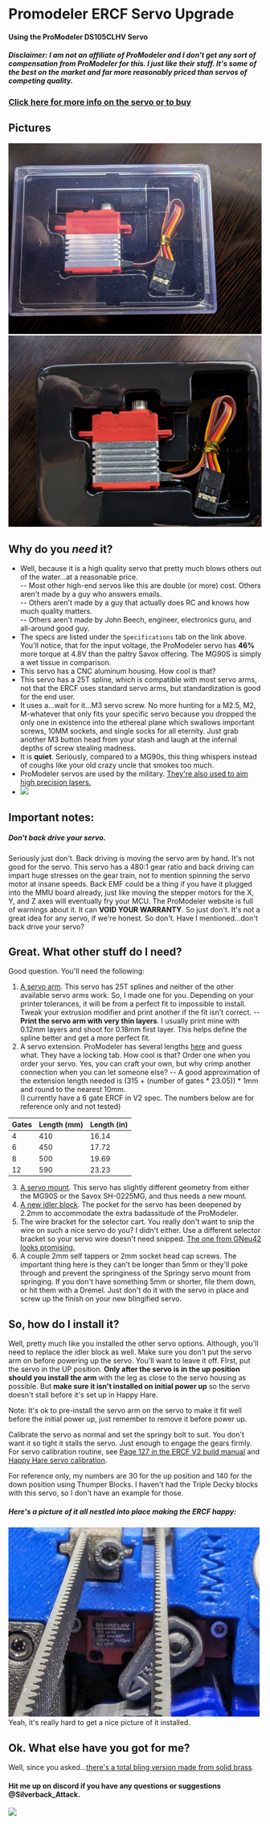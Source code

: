 
# Promodeler ERCF Servo Upgrade
#### Using the ProModeler DS105CLHV Servo  
##### Disclaimer: I am not an affiliate of ProModeler and I don't get any sort of compensation from ProModeler for this. I just like their stuff. It's some of the best on the market and far more reasonably priced than servos of competing quality.
### [Click here for more info on the servo or to buy](https://www.promodeler.com/DS105CLHV)

## Pictures
![In the box.jpg](https://github.com/IRTrail/ERCF_Servo_Upgrade/blob/main/images/In%20the%20box.jpg?raw=true)
![Open Box.jpg](https://github.com/IRTrail/ERCF_Servo_Upgrade/blob/main/images/Open%20Box.jpg?raw=true)
## Why do you *need* it?  
- Well, because it is a high quality servo that pretty much blows others out of the water...at a reasonable price.  
-- Most other high-end servos like this are double (or more) cost. Others aren't made by a guy who answers emails.  
-- Others aren't made by a guy that actually does RC and knows how much quality matters.  
-- Others aren't made by John Beech, engineer, electronics guru, and all-around good guy.  
- The specs are listed under the `Specifications` tab on the link above. You'll notice, that for the input voltage, the ProModeler servo has **46%** more torque at 4.8V than the paltry Savox offering. The MG90S is simply a wet tissue in comparison.  
- This servo has a CNC aluminum housing. How cool is that?  
- This servo has a 25T spline, which is compatible with most servo arms, not that the ERCF uses standard servo arms, but standardization is good for the end user.  
- It uses a...wait for it...M3 servo screw. No more hunting for a M2.5, M2, M-whatever that only fits your specific servo because you dropped the only one in existence into the ethereal plane which swallows important screws, 10MM sockets, and single socks for all eternity. Just grab another M3 button head from your stash and laugh at the infernal depths of screw stealing madness.  
- It is **quiet**. Seriously, compared to a MG90s, this thing whispers instead of coughs like your old crazy uncle that smokes too much.
- ProModeler servos are used by the military. [They're also used to aim high precision lasers.](https://www.promodeler.com/profiles/NPL-ProModeler-and-steering-lasers)  
- ![](https://i.makeagif.com/media/8-09-2015/4F7n75.gif) 
## Important notes:
##### Don't back drive your servo.
Seriously just don't. Back driving is moving the servo arm by hand. It's not good for the servo. This servo has a 480:1 gear ratio and back driving can impart huge stresses on the gear train, not to mention spinning the servo motor at insane speeds. Back EMF could be a thing if you have it plugged into the MMU board already, just like moving the stepper motors for the X, Y, and Z axes will eventually fry your MCU.
The ProModeler website is full of warnings about it. It can **VOID YOUR WARRANTY**. So just don't. It's not a great idea for any servo, if we're honest. So don't. Have I mentioned...don't back drive your servo?
## Great. What other stuff do I need?
Good question. You'll need the following:
1) [A servo arm](STL/Servo%20Arm%20ProModeler.STL). This servo has 25T splines and neither of the other available servo arms work. So, I made one for you. Depending on your printer tolerances, it will be from a perfect fit to impossible to install. Tweak your extrusion modifier and print another if the fit isn't correct.
-- **Print the servo arm with very thin layers**. I usually print mine with 0.12mm layers and shoot for 0.18mm first layer. This helps define the spline better and get a more perfect fit.
2) A servo extension. ProModeler has several lengths [here](https://www.promodeler.com/extensions) and guess what. They have a locking tab. How cool is that? Order one when you order your servo. Yes, you can craft your own, but why crimp another connection when you can let someone else?
-- A good approximation of the extension length needed is (315 + (number of gates * 23.05)) * 1mm and round to the nearest 10mm.  
(I currently have a 6 gate ERCF in V2 spec. The numbers below are for reference only and not tested)

| Gates | Length (mm) | Length (in) |
|-------|-------------|-------------|
| 4     | 410         | 16.14       |
| 6     | 450         | 17.72       |
| 8     | 500         | 19.69       |
| 12    | 590         | 23.23       |

3) [A servo mount](STL/Servo%20Mount%20Promodeler.STL). This servo has slightly different geometry from either the MG90S or the Savox SH-0225MG, and thus needs a new mount.
4) [A new idler block](STL/Linear%20Axis%20Idler%20Block%20ProModeler.STL). The pocket for the servo has been deepened by 2.2mm to accommodate the extra badassitude of the ProModeler.
5) The wire bracket for the selector cart. You really don't want to snip the wire on such a nice servo do you? I didn't either. Use a different selector bracket so your servo wire doesn't need snipped. [The one from GNeu42 looks promising.](https://github.com/Enraged-Rabbit-Community/ERCF_v2/tree/master/User_Mods/Gneu42/Selector_Drag_chain_Anchor_with_servo_connectors) 
6) A couple 2mm self tappers or 2mm socket head cap screws. The important thing here is they can't be longer than 5mm or they'll poke through and prevent the springiness of the Springy servo mount from springing. If you don't have something 5mm or shorter, file them down, or hit them with a Dremel. Just don't do it with the servo in place and screw up the finish on your new blingified servo.
## So, how do I install it?
Well, pretty much like you installed the other servo options. Although, you'll need to replace the idler block as well. Make sure you don't put the servo arm on before powering up the servo. You'll want to leave it off. FIrst, put the servo in the UP position. **Only after the servo is in the up position should you install the arm** with the leg as close to the servo housing as possible. But **make sure it isn't installed on initial power up** so the servo doesn't stall before it's set up in Happy Hare.

Note: It's ok to pre-install the servo arm on the servo to make it fit well before the initial power up, just remember to remove it before power up.

Calibrate the servo as normal and set the springy bolt to suit. You don't want it so tight it stalls the servo. Just enough to engage the gears firmly. For servo calibration routine, see [Page 127 in the ERCF V2 build manual](https://github.com/IRTrail/ERCF_v2/blob/master/Documentation/ERCF_v2_Manual.pdf)  and [Happy Hare servo calibration](https://github.com/moggieuk/Happy-Hare/blob/main/doc/calibration.md#step-2-calibrate-your-servo).

For reference only, my numbers are 30 for the up position and 140 for the down position using Thumper Blocks. I haven't had the Triple Decky blocks with this servo, so I don't have an example for those.

##### Here's a picture of it all nestled into place making the ERCF happy:
![Installed.jpg](https://github.com/IRTrail/ERCF_Servo_Upgrade/blob/main/images/Installed.jpg?raw=true)  
Yeah, it's really hard to get a nice picture of it installed.
## Ok. What else have you got for me?
Well, since you asked...[there's a total bling version made from solid brass](https://www.promodeler.com/DS125CLHV-BM).

#### Hit me up on discord if you have any questions or suggestions @Silverback_Attack.

![](https://c.tenor.com/TrLN3mH8oAkAAAAd/tenor.gif)

